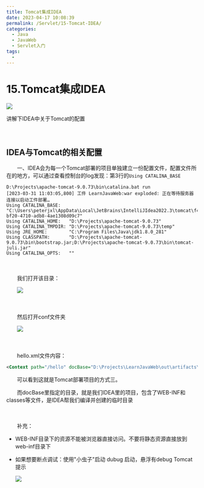 ```yaml
---
title: Tomcat集成IDEA
date: 2023-04-17 10:08:39
permalink: /Servlet/15-Tomcat-IDEA/
categories:
  - Java
  - JavaWeb
  - Servlet入门
tags:
  - 
---
```

# 15.Tomcat集成IDEA

![](https://image.peterjxl.com/blog/266.jpg)

讲解下IDEA中关于Tomcat的配置　　‍

<!-- more -->
　　‍

## IDEA与Tomcat的相关配置

　　一、IDEA会为每一个Tomcat部署的项目单独建立一份配置文件，配置文件所在的地方，可以通过查看控制台的log发现：第3行的`Using CATALINA_BASE`

```
D:\Projects\apache-tomcat-9.0.73\bin\catalina.bat run
[2023-03-31 11:03:05,800] 工件 LearnJavaWeb:war exploded: 正在等待服务器连接以启动工件部署…
Using CATALINA_BASE:   "C:\Users\peterjxl\AppData\Local\JetBrains\IntelliJIdea2022.3\tomcat\f48a6060-bf20-4710-adb8-4ae1308d09c7"
Using CATALINA_HOME:   "D:\Projects\apache-tomcat-9.0.73"
Using CATALINA_TMPDIR: "D:\Projects\apache-tomcat-9.0.73\temp"
Using JRE_HOME:        "C:\Program Files\Java\jdk1.8.0_281"
Using CLASSPATH:       "D:\Projects\apache-tomcat-9.0.73\bin\bootstrap.jar;D:\Projects\apache-tomcat-9.0.73\bin\tomcat-juli.jar"
Using CATALINA_OPTS:   ""
```

　　

　　我们打开该目录：

　　![](https://image.peterjxl.com/blog/image-20230401101200-lcweujc.png)

　　‍

　　然后打开conf文件夹

　　![](https://image.peterjxl.com/blog/image-20230401101236-k5jp5kr.png)

　　‍

　　hello.xml文件内容：

```xml
<Context path="/hello" docBase="D:\Projects\LearnJavaWeb\out\artifacts\LearnJavaWeb_war_exploded" />
```

　　可以看到这就是Tomcat部署项目的方式三。

　　而docBase里指定的目录，就是我们IDEA里的项目，包含了WEB-INF和classes等文件，是IDEA帮我们编译并创建的临时目录

　　‍

　　补充：

* WEB-INF目录下的资源不能被浏览器直接访问。不要将静态资源直接放到web-inf目录下
* 如果想要断点调试：使用"小虫子"启动 dubug 启动，悬浮有debug  Tomcat提示

  ![](https://image.peterjxl.com/blog/image-20230401101650-di26lld.png)

　　‍
